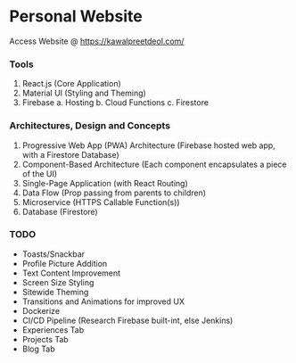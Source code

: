 # Personal Website
Access Website @ https://kawalpreetdeol.com/

### Tools
1. React.js (Core Application)
2. Material UI (Styling and Theming)
3. Firebase
    a. Hosting
    b. Cloud Functions
    c. Firestore

### Architectures, Design and Concepts
1. Progressive Web App (PWA) Architecture (Firebase hosted web app, with a Firestore Database)
2. Component-Based Architecture (Each component encapsulates a piece of the UI)
3. Single-Page Application (with React Routing)
4. Data Flow (Prop passing from parents to children)
5. Microservice (HTTPS Callable Function(s))
6. Database (Firestore)

### TODO
- Toasts/Snackbar
- Profile Picture Addition
- Text Content Improvement
- Screen Size Styling
- Sitewide Theming
- Transitions and Animations for improved UX
- Dockerize
- CI/CD Pipeline (Research Firebase built-int, else Jenkins)
- Experiences Tab
- Projects Tab
- Blog Tab
